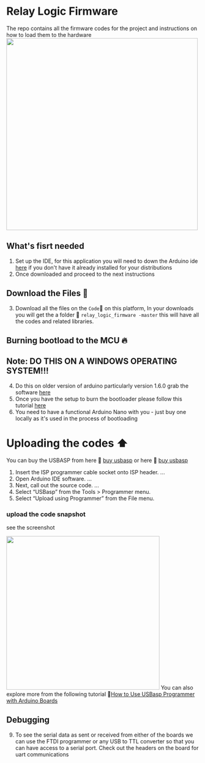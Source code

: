 # Relay Logic Firmware
The repo contains all the firmware codes for the project and instructions on how to load them to the hardware
<img src="https://user-images.githubusercontent.com/20322653/134463979-84a6c943-0b94-442f-892a-b1427ec7515f.png" height ="500">  <br/>

## What's fisrt needed
1) Set up the IDE, for this application you will need to down the Arduino ide [here](https://www.arduino.cc/en/software) if you don't have it already installed for your distributions
2) Once downloaded and proceed to the next instructions

## Download the Files :arrow_down_small:
3)  Download all the files on the `Code`:arrow_down_small: on this platform, In your downloads you will get the a folder :file_folder:  `relay_logic_firmware
-master` this will have all the codes and related libraries.
## Burning bootload to the MCU :fire:
## Note: DO THIS ON A WINDOWS OPERATING SYSTEM!!!
4) Do this on older version of arduino particularly version 1.6.0 grab the software [here](https://www.arduino.cc/en/Main/OldSoftwareReleases)
5) Once you have the setup to burn the bootloader please follow this tutorial [here](https://www.youtube.com/watch?v=Kh4iZb2YTT8&t=337s)
6) You need to have a functional Arduino Nano with you - just buy one locally as it's used in the process of bootloading
 
# Uploading the codes  :arrow_up:

You can buy the USBASP from here :link: [buy usbasp](https://aliexpress.ru/af/USBASP-USBISP-AVR-Programmer-USB.html?catId=0&d=y&aff_platform=portals-tool&initiative_id=SB_20201020044645&origin=n&sk=_9JHld5&aff_trace_key=4b1704d992da43b586041dfb7cd31d7e-1606574782769-00350-_9JHld5&SearchText=USBASP%2BUSBISP%2BAVR%2BProgrammer%2BUSB&terminal_id=351d58321dfa473cb106b58978d7c19c)
or here 
 :link: [buy usbasp](https://aliexpress.ru/item/32649685244.html?spm=a2g0o.productlist.0.0.22e26eaf2mIeLt&algo_pvid=b6506204-320d-4244-9d76-c7a1c32c5ee5&algo_expid=b6506204-320d-4244-9d76-c7a1c32c5ee5-16&btsid=0b8b036a16065747853274219e2939&ws_ab_test=searchweb0_0,searchweb201602_,searchweb201603_)

1) Insert the ISP programmer cable socket onto ISP header. ...
2) Open Arduino IDE software. ...
3) Next, call out the source code. ...
4) Select “USBasp” from the Tools > Programmer menu.
5) Select “Upload using Programmer” from the File menu.

<h3> upload the code snapshot </h3> see the screenshot

<img src="https://github.com/skndungu/stethoscope_sterilizer_ctrl-firmware/blob/main/sterilizer_img/load_code.png" height="400"></img> 
You can also explore more from the following tutorial :link:[How to Use USBasp Programmer with Arduino Boards](https://www.youtube.com/watch?v=ToKerwRR-70)


## Debugging 
9) To see the serial data as sent or received from either of the boards we can use the FTDI programmer or any USB to TTL converter so that you can have access to a serial port. Check out the headers on the board for uart communications 

